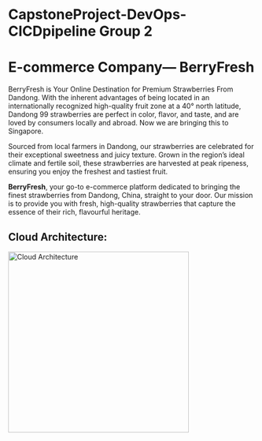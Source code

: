 # CapstoneProject-DevOps-CICDpipeline Group 2

# E-commerce Company— BerryFresh

BerryFresh is Your Online Destination for Premium Strawberries From Dandong. With the 
inherent advantages of being located in an internationally recognized high-quality fruit zone at a 40° north latitude, Dandong 99 strawberries are perfect in color, flavor, and taste, and are loved by consumers locally and abroad. Now we are bringing this to Singapore. 

Sourced from local farmers in Dandong, our strawberries are celebrated for their exceptional sweetness and juicy texture. Grown in the region’s ideal climate and fertile soil, these strawberries are harvested at peak ripeness, ensuring you enjoy the freshest and tastiest fruit.

**BerryFresh**, your go-to e-commerce platform dedicated to bringing the finest strawberries from Dandong, China, straight to your door. Our mission is to provide you with fresh, high-quality strawberries that capture the essence of their rich, flavourful heritage.


## Cloud Architecture:
<img width="367" alt="Cloud Architecture" src="https://github.com/user-attachments/assets/c13e8050-823d-4797-a1da-11d1016ef693">
